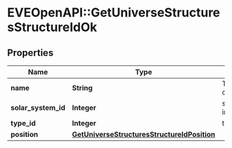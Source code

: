 # EVEOpenAPI::GetUniverseStructuresStructureIdOk

## Properties
Name | Type | Description | Notes
------------ | ------------- | ------------- | -------------
**name** | **String** | The full name of the structure | 
**solar_system_id** | **Integer** | solar_system_id integer | 
**type_id** | **Integer** | type_id integer | [optional] 
**position** | [**GetUniverseStructuresStructureIdPosition**](GetUniverseStructuresStructureIdPosition.md) |  | [optional] 


